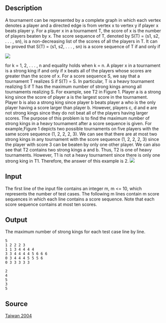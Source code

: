 <h2>Description</h2><p>A tournament can be represented by a complete graph in which each vertex denotes a player and a directed edge is from vertex x to vertex y if player x beats player y. For a player x in a tournament T, the score of x is the number of players beaten by x. The score sequence of T, denoted by S(T) = (s1, s2, . . . , sn), is a non-decreasing list of the scores of all the players in T. It can be proved that S(T) = (s1, s2, . . . , sn) is a score sequence of T if and only if</p><img src="images/2699_1.jpg"><p>
</p>for k = 1, 2, . . . , n and equality holds when k = n. A player x in a tournament is a strong king if and only if x beats all of the players whose scores are greater than the score of x. For a score sequence S, we say that a tournament T realizes S if S(T) = S. In particular, T is a heavy tournament realizing S if T has the maximum number of strong kings among all tournaments realizing S. For example, see T2 in Figure 1. Player a is a strong king since the score of player a is the largest score in the tournament. Player b is also a strong king since player b beats player a who is the only player having a score larger than player b. However, players c, d and e are not strong kings since they do not beat all of the players having larger scores.
The purpose of this problem is to find the maximum number of strong kings in a heavy tournament after a score sequence is given. For example,Figure 1 depicts two possible tournaments on five players with the same score sequence (1, 2, 2, 2, 3). We can see that there are at most two strong kings in any tournament with the score sequence (1, 2, 2, 2, 3) since the player with score 3 can be beaten by only one other player. We can also see that T2 contains two strong kings a and b. Thus, T2 is one of heavy tournaments. However, T1 is not a heavy tournament since there is only one strong king in T1. Therefore, the answer of this example is 2.
<img src="images/2699_2.jpg"><p>
</p>
<h2>Input</h2><p>The first line of the input file contains an integer m, m &lt;= 10, which represents the number of test cases. The following m lines contain m score sequences in which each line contains a score sequence. Note that each score sequence contains at most ten scores.</p><h2>Output</h2><p>The maximum number of strong kings for each test case line by line.</p><pre><code class="language-input1">5
1 2 2 2 3
1 1 3 4 4 4 4
3 3 4 4 4 4 5 6 6 6
0 3 4 4 4 5 5 5 6
0 3 3 3 3 3</code></pre><pre><code class="language-output1">2
4
5
3
5</code></pre><h2>Source</h2><a href="searchproblem?field=source&amp;key=Taiwan+2004">Taiwan 2004</a>